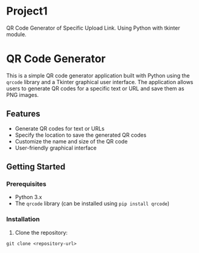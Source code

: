 # Project1
QR Code Generator of Specific Upload Link. Using Python with tkinter module.
# QR Code Generator

This is a simple QR code generator application built with Python using the `qrcode` library and a Tkinter graphical user interface. The application allows users to generate QR codes for a specific text or URL and save them as PNG images.

## Features

- Generate QR codes for text or URLs
- Specify the location to save the generated QR codes
- Customize the name and size of the QR code
- User-friendly graphical interface

## Getting Started

### Prerequisites

- Python 3.x
- The `qrcode` library (can be installed using `pip install qrcode`)

### Installation

1. Clone the repository:

```shell
git clone <repository-url>
